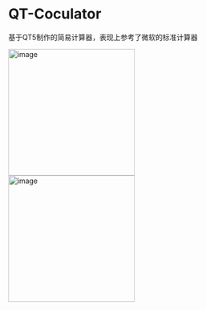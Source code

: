 # QT-Coculator
基于QT5制作的简易计算器，表现上参考了微软的标准计算器

<img width="252" alt="image" src="https://github.com/1317384355/QT-calculator/assets/102018250/93846239-30d3-4e01-b9e9-6dbf7d42844c">
<img width="252" alt="image" src="https://github.com/1317384355/QT-calculator/assets/102018250/5bf409dc-72d5-49d3-ab83-62c11d36878a">
